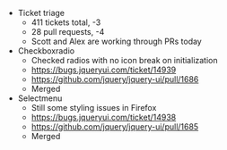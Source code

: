 * Ticket triage	
	* 411 tickets total, -3
	* 28 pull requests, -4
	* Scott and Alex are working through PRs today
* Checkboxradio	
	* Checked radios with no icon break on initialization
	* https://bugs.jqueryui.com/ticket/14939
	* https://github.com/jquery/jquery-ui/pull/1686
	* Merged
* Selectmenu	
	* Still some styling issues in Firefox
	* https://bugs.jqueryui.com/ticket/14938
	* https://github.com/jquery/jquery-ui/pull/1685
	* Merged
